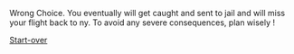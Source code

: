 Wrong Choice. You eventually will get caught and sent to jail and will miss your flight back to ny. To avoid any severe consequences, plan wisely !

[Start-over](../README.md)
